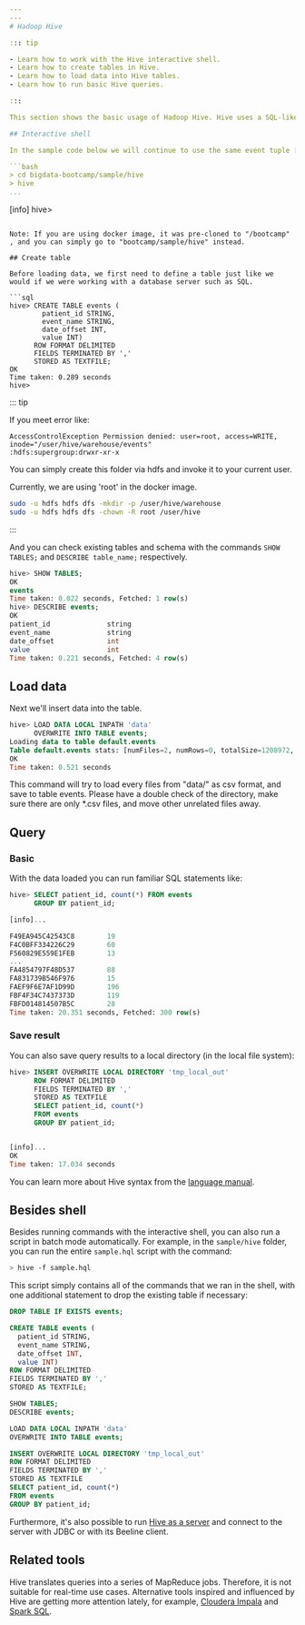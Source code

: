 ```yaml
---
---
# Hadoop Hive

::: tip

- Learn how to work with the Hive interactive shell.
- Learn how to create tables in Hive.
- Learn how to load data into Hive tables.
- Learn how to run basic Hive queries.

:::

This section shows the basic usage of Hadoop Hive. Hive uses a SQL-like language called `HiveQL`, and runs on top of Hadoop. Instead of writing raw MapReduce programs, Hive allows you to perform data warehouse tasks using a simple and familiar query language. After completing this section, you will be able to use `HiveQL` to query big data.

## Interactive shell

In the sample code below we will continue to use the same event tuple [patient data](/data.html). Let's start the Hive CLI interactive shell first by typing `hive` in the command line.

```bash
> cd bigdata-bootcamp/sample/hive
> hive
...
```

[info]
hive>
```

Note: If you are using docker image, it was pre-cloned to "/bootcamp" , and you can simply go to "bootcamp/sample/hive" instead.

## Create table

Before loading data, we first need to define a table just like we would if we were working with a database server such as SQL.

```sql
hive> CREATE TABLE events (
        patient_id STRING,
        event_name STRING,
        date_offset INT,
        value INT)
      ROW FORMAT DELIMITED
      FIELDS TERMINATED BY ','
      STORED AS TEXTFILE;
OK
Time taken: 0.289 seconds
hive>
```

::: tip

If you meet error like:

```
AccessControlException Permission denied: user=root, access=WRITE, inode="/user/hive/warehouse/events"
:hdfs:supergroup:drwxr-xr-x
```

You can simply create this folder via hdfs and invoke it to your current user.

Currently, we are using 'root' in the docker image.

```bash
sudo -u hdfs hdfs dfs -mkdir -p /user/hive/warehouse
sudo -u hdfs hdfs dfs -chown -R root /user/hive
```

:::

And you can check existing tables and schema with the commands `SHOW TABLES;` and `DESCRIBE table_name;` respectively.

``` sql
hive> SHOW TABLES;
OK
events
Time taken: 0.022 seconds, Fetched: 1 row(s)
hive> DESCRIBE events;
OK
patient_id              string                                      
event_name              string                                      
date_offset             int                                         
value                   int                                         
Time taken: 0.221 seconds, Fetched: 4 row(s)
```

## Load data

Next we'll insert data into the table.

```sql
hive> LOAD DATA LOCAL INPATH 'data'
      OVERWRITE INTO TABLE events;
Loading data to table default.events
Table default.events stats: [numFiles=2, numRows=0, totalSize=1208972, rawDataSize=0]
OK
Time taken: 0.521 seconds
```

This command will try to load every files from "data/" as csv format, and save to table events. Please have a double check of the directory, make sure there are only *.csv files, and move other unrelated files away.

## Query

### Basic

With the data loaded you can run familiar SQL statements like:

``` sql
hive> SELECT patient_id, count(*) FROM events
      GROUP BY patient_id;

[info]...

F49EA945C42543C8        19
F4C0BFF334226C29        60
F560829E559E1FEB        13
...
FA4854797F48D537        88
FA831739B546F976        15
FAEF9F6E7AF1D99D        196
FBF4F34C7437373D        119
FBFD014814507B5C        28
Time taken: 20.351 seconds, Fetched: 300 row(s)
```

### Save result

You can also save query results to a local directory (in the local file system):

``` sql
hive> INSERT OVERWRITE LOCAL DIRECTORY 'tmp_local_out'
      ROW FORMAT DELIMITED
      FIELDS TERMINATED BY ','
      STORED AS TEXTFILE
      SELECT patient_id, count(*) 
      FROM events 
      GROUP BY patient_id;


[info]...
OK
Time taken: 17.034 seconds
```

You can learn more about Hive syntax from the [language manual](https://cwiki.apache.org/confluence/display/Hive/LanguageManual).

## Besides shell

Besides running commands with the interactive shell, you can also run a script in batch mode automatically. For example, in the `sample/hive` folder, you can run the entire `sample.hql` script with the command:

```bash
> hive -f sample.hql
```

This script simply contains all of the commands that we ran in the shell, with one additional statement to drop the existing table if necessary:

``` sql
DROP TABLE IF EXISTS events;

CREATE TABLE events (
  patient_id STRING,
  event_name STRING,
  date_offset INT,
  value INT)
ROW FORMAT DELIMITED
FIELDS TERMINATED BY ','
STORED AS TEXTFILE;

SHOW TABLES;
DESCRIBE events;

LOAD DATA LOCAL INPATH 'data'
OVERWRITE INTO TABLE events;

INSERT OVERWRITE LOCAL DIRECTORY 'tmp_local_out'
ROW FORMAT DELIMITED
FIELDS TERMINATED BY ','
STORED AS TEXTFILE
SELECT patient_id, count(*) 
FROM events 
GROUP BY patient_id;
```

Furthermore, it's also possible to run [Hive as a server](https://cwiki.apache.org/confluence/display/Hive/HiveServer2+Clients) and connect to the server with JDBC or with its Beeline client.

## Related tools

Hive translates queries into a series of MapReduce jobs. Therefore, it is not suitable for real-time use cases. Alternative tools inspired and influenced by Hive are getting more attention lately, for example, [Cloudera Impala](http://impala.io/) and [Spark SQL](https://spark.apache.org/sql/).
